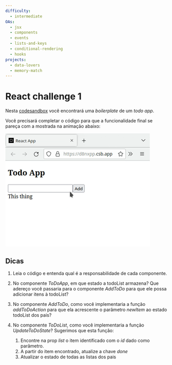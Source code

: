 ```yaml
---
difficulty:
  - intermediate
OAs:
  - jsx
  - components
  - events
  - lists-and-keys
  - conditional-rendering
  - hooks
projects:
  - data-lovers
  - memory-match
---
```


# React challenge 1

Nesta
[codesandbox](https://codesandbox.io/s/react-challenge-1-exercise-16zvut)
você encontrará uma *boilerplate* de um *todo app*.

Você precisará completar o código para que a funcionalidade final se pareça
com a mostrada na animação abaixo:

![React challenge 1](./react_challenge_1.gif "React challenge 1")

## Dicas

1. Leia o código e entenda qual é a responsabilidade de cada componente.
2. No componente *ToDoApp*, em que estado a todoList armazena? Que adereço
você passaria para o componente *AddToDo* para que ele possa adicionar
itens à todoList?
3. No componente *AddToDo*, como você implementaria a função
*addToDoAction* para que ela acrescente o parâmetro *newItem* ao estado
todoList dos pais?
4. No componente *ToDoList*, como você implementaria a função
*UpdateToDoState*? Sugerimos que esta função:

    1. Encontre na prop *list* o item identificado com o *id* dado como
parâmetro.
    2. A partir do item encontrado, atualize a chave *done*
    3. Atualizar o estado de todas as listas dos pais
